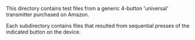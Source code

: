 This directory contains test files from a generic 4-button 'universal' transmitter
purchased on Amazon.

Each subdirectory contains files that resulted from sequential presses of the
indicated button on the device.
